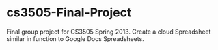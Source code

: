 cs3505-Final-Project
====================
Final group project for CS3505 Spring 2013. Create a cloud Spreadsheet similar in function to Google Docs Spreadsheets.
